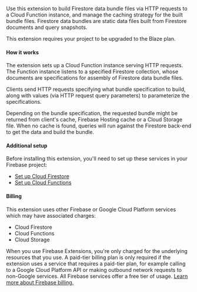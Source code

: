 Use this extension to build Firestore data bundle files via HTTP requests to a Cloud Function instance, and manage the caching strategy for the built bundle files. Firestore data bundles are static data files built from Firestore documents and query snapshots.

This extension requires your project to be upgraded to the Blaze plan.

#### How it works

The extension sets up a Cloud Function instance serving HTTP requests. The Function instance listens to a specified Firestore collection, whose documents are
specifications for assembly of Firestore data bundle files.

Clients send HTTP requests specifying what bundle specification to build, along with values (via HTTP request query parameters) to parameterize the
specifications.

Depending on the bundle specification, the requested bundle might be returned from client's cache, Firebase Hosting cache or a Cloud Storage file. When no
cache is found, queries will run against the Firestore back-end to get the data and build the bundle.

#### Additional setup

Before installing this extension, you'll need to set up these services in your Firebase project:

- [Set up Cloud Firestore](https://firebase.google.com/docs/firestore/quickstart)
- [Set up Cloud Functions](https://firebase.google.com/docs/functions)

#### Billing

This extension uses other Firebase or Google Cloud Platform services which may have associated charges:

- Cloud Firestore
- Cloud Functions
- Cloud Storage

When you use Firebase Extensions, you're only charged for the underlying resources that you use. A paid-tier billing plan is only required if the extension uses a service that requires a paid-tier plan, for example calling to a Google Cloud Platform API or making outbound network requests to non-Google services. All Firebase services offer a free tier of usage. [Learn more about Firebase billing.](https://firebase.google.com/pricing)
